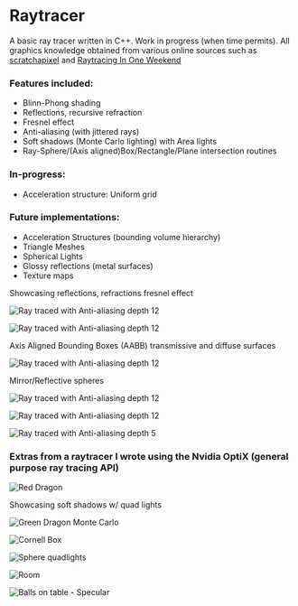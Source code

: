 # Raytracer

A basic ray tracer written in C++. Work in progress (when time permits). All graphics knowledge obtained from various online sources such as [scratchapixel](https://www.scratchapixel.com) and [Raytracing In One Weekend](https://raytracing.github.io/books/RayTracingInOneWeekend.html)

### Features included: 

* Blinn-Phong shading
* Reflections, recursive refraction 
* Fresnel effect
* Anti-aliasing (with jittered rays) 
* Soft shadows (Monte Carlo lighting) with Area lights
* Ray-Sphere/(Axis aligned)Box/Rectangle/Plane intersection routines

### In-progress: 

* Acceleration structure: Uniform grid 

### Future implementations:  

* Acceleration Structures (bounding volume hierarchy)
* Triangle Meshes 
* Spherical Lights 
* Glossy reflections (metal surfaces)
* Texture maps

Showcasing reflections, refractions fresnel effect 

![Ray traced with Anti-aliasing depth 12](https://github.com/Xavierkst/Raytracer_build/blob/master/rendered_images/Cornell_Box_objects.jpg)

![Ray traced with Anti-aliasing depth 12](https://github.com/Xavierkst/Raytracer_build/blob/master/rendered_images/testFile_AA_8_rectangle.jpg) 

Axis Aligned Bounding Boxes (AABB) transmissive and diffuse surfaces 

![Ray traced with Anti-aliasing depth 12](https://github.com/Xavierkst/Raytracer_build/blob/master/rendered_images/4cubes.jpg)

Mirror/Reflective spheres

![Ray traced with Anti-aliasing depth 12](https://github.com/Xavierkst/Raytracer_build/blob/master/rendered_images/transparency_pic.jpg)

![Ray traced with Anti-aliasing depth 12](https://github.com/Xavierkst/Raytracer_build/blob/master/rendered_images/sphereArc.jpg) 

![Ray traced with Anti-aliasing depth 5](https://github.com/Xavierkst/Raytracer_build/blob/master/rendered_images/testFile_2_tinted_again.jpg)

### Extras from a raytracer I wrote using the Nvidia OptiX (general purpose ray tracing API) 

![Red Dragon](https://github.com/Xavierkst/Raytracer_build/blob/master/rendered_images/red_dragon.png)

Showcasing soft shadows w/ quad lights

![Green Dragon Monte Carlo](https://github.com/Xavierkst/Raytracer_build/blob/master/rendered_images/dragon.png)

![Cornell Box](https://github.com/Xavierkst/Raytracer_build/blob/master/rendered_images/cornell.png)

![Sphere quadlights](https://github.com/Xavierkst/Raytracer_build/blob/master/rendered_images/sphere.png)

![Room](https://github.com/Xavierkst/Raytracer_build/blob/master/rendered_images/scene6.png) 

![Balls on table - Specular](https://github.com/Xavierkst/Raytracer_build/blob/master/rendered_images/scene4-specular.png)

